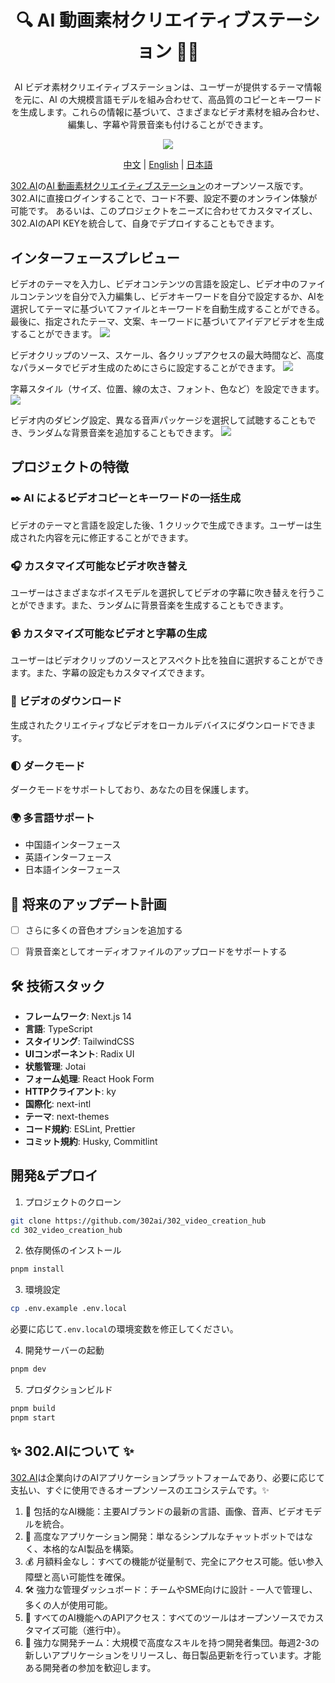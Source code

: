 # <p align="center"> 🔍 AI 動画素材クリエイティブステーション 🚀✨</p>

<p align="center">AI ビデオ素材クリエイティブステーションは、ユーザーが提供するテーマ情報を元に、AI の大規模言語モデルを組み合わせて、高品質のコピーとキーワードを生成します。これらの情報に基づいて、さまざまなビデオ素材を組み合わせ、編集し、字幕や背景音楽も付けることができます。</p>

<p align="center"><a href="https://302.ai/ja/tools/video/" target="blank"><img src="https://file.302.ai/gpt/imgs/github/20250102/72a57c4263944b73bf521830878ae39a.png" /></a></p >

<p align="center"><a href="README_zh.md">中文</a> | <a href="README.md">English</a> | <a href="README_ja.md">日本語</a></p>


[302.AI](https://302.ai)の[AI 動画素材クリエイティブステーション](https://302.ai/ja/tools/video/)のオープンソース版です。
302.AIに直接ログインすることで、コード不要、設定不要のオンライン体験が可能です。
あるいは、このプロジェクトをニーズに合わせてカスタマイズし、302.AIのAPI KEYを統合して、自身でデプロイすることもできます。

## インターフェースプレビュー
ビデオのテーマを入力し、ビデオコンテンツの言語を設定し、ビデオ中のファイルコンテンツを自分で入力編集し、ビデオキーワードを自分で設定するか、AIを選択してテーマに基づいてファイルとキーワードを自動生成することができる。最後に、指定されたテーマ、文案、キーワードに基づいてアイデアビデオを生成することができます。
![](docs/302_AI_Video_Creation_Hub_jp_screenshot_01.png)

ビデオクリップのソース、スケール、各クリップアクセスの最大時間など、高度なパラメータでビデオ生成のためにさらに設定することができます。
![](docs/302_AI_Video_Creation_Hub_jp_screenshot_02.png)

字幕スタイル（サイズ、位置、線の太さ、フォント、色など）を設定できます。
![](docs/302_AI_Video_Creation_Hub_jp_screenshot_03.png)     

ビデオ内のダビング設定、異なる音声パッケージを選択して試聴することもでき、ランダムな背景音楽を追加することもできます。
![](docs/302_AI_Video_Creation_Hub_jp_screenshot_04.png)   


## プロジェクトの特徴
### ✒️ AI によるビデオコピーとキーワードの一括生成
  ビデオのテーマと言語を設定した後、1 クリックで生成できます。ユーザーは生成された内容を元に修正することができます。
### 🎧 カスタマイズ可能なビデオ吹き替え
  ユーザーはさまざまなボイスモデルを選択してビデオの字幕に吹き替えを行うことができます。また、ランダムに背景音楽を生成することもできます。
### 📹 カスタマイズ可能なビデオと字幕の生成
  ユーザーはビデオクリップのソースとアスペクト比を独自に選択することができます。また、字幕の設定もカスタマイズできます。
### 📎 ビデオのダウンロード
  生成されたクリエイティブなビデオをローカルデバイスにダウンロードできます。
### 🌓 ダークモード
  ダークモードをサポートしており、あなたの目を保護します。
### 🌍 多言語サポート
- 中国語インターフェース
- 英語インターフェース
- 日本語インターフェース

## 🚩 将来のアップデート計画
- [ ] さらに多くの音色オプションを追加する
- [ ] 背景音楽としてオーディオファイルのアップロードをサポートする



## 🛠️ 技術スタック

- **フレームワーク**: Next.js 14
- **言語**: TypeScript
- **スタイリング**: TailwindCSS
- **UIコンポーネント**: Radix UI
- **状態管理**: Jotai
- **フォーム処理**: React Hook Form
- **HTTPクライアント**: ky
- **国際化**: next-intl
- **テーマ**: next-themes
- **コード規約**: ESLint, Prettier
- **コミット規約**: Husky, Commitlint


## 開発&デプロイ
1. プロジェクトのクローン
```bash
git clone https://github.com/302ai/302_video_creation_hub
cd 302_video_creation_hub
```

2. 依存関係のインストール
```bash
pnpm install
```

3. 環境設定
```bash
cp .env.example .env.local
```
必要に応じて`.env.local`の環境変数を修正してください。

4. 開発サーバーの起動
```bash
pnpm dev
```

5. プロダクションビルド
```bash
pnpm build
pnpm start
```

## ✨ 302.AIについて ✨
[302.AI](https://302.ai)は企業向けのAIアプリケーションプラットフォームであり、必要に応じて支払い、すぐに使用できるオープンソースのエコシステムです。✨
1. 🧠 包括的なAI機能：主要AIブランドの最新の言語、画像、音声、ビデオモデルを統合。
2. 🚀 高度なアプリケーション開発：単なるシンプルなチャットボットではなく、本格的なAI製品を構築。
3. 💰 月額料金なし：すべての機能が従量制で、完全にアクセス可能。低い参入障壁と高い可能性を確保。
4. 🛠 強力な管理ダッシュボード：チームやSME向けに設計 - 一人で管理し、多くの人が使用可能。
5. 🔗 すべてのAI機能へのAPIアクセス：すべてのツールはオープンソースでカスタマイズ可能（進行中）。
6. 💪 強力な開発チーム：大規模で高度なスキルを持つ開発者集団。毎週2-3の新しいアプリケーションをリリースし、毎日製品更新を行っています。才能ある開発者の参加を歓迎します。
